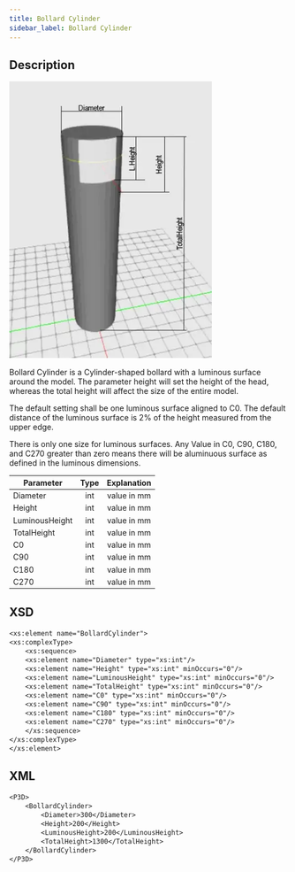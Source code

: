 ```yaml
---
title: Bollard Cylinder
sidebar_label: Bollard Cylinder
---
```


## Description

![Bollard Cylinder](/img/docs/geometry/parametric/bollard-cylinder.webp)

Bollard Cylinder is a Cylinder-shaped bollard with a luminous surface around the model. The parameter height will set the height of the head, whereas the total height will affect the size of the entire model.

The default setting shall be one luminous surface aligned to C0. The default distance of the luminous surface is 2% of the height measured from the upper edge.

There is only one size for luminous surfaces. Any Value in C0, C90, C180, and C270 greater than zero means there will be aluminuous surface as defined in the luminous dimensions.

| Parameter      | Type | Explanation |
| -------------- | :--: | :---------: |
| Diameter       | int  | value in mm |
| Height         | int  | value in mm |
| LuminousHeight | int  | value in mm |
| TotalHeight    | int  | value in mm |
| C0             | int  | value in mm |
| C90            | int  | value in mm |
| C180           | int  | value in mm |
| C270           | int  | value in mm |

## XSD

    <xs:element name="BollardCylinder">
    <xs:complexType>
    	<xs:sequence>
    	<xs:element name="Diameter" type="xs:int"/>
    	<xs:element name="Height" type="xs:int" minOccurs="0"/>
    	<xs:element name="LuminousHeight" type="xs:int" minOccurs="0"/>
    	<xs:element name="TotalHeight" type="xs:int" minOccurs="0"/>
    	<xs:element name="C0" type="xs:int" minOccurs="0"/>
    	<xs:element name="C90" type="xs:int" minOccurs="0"/>
    	<xs:element name="C180" type="xs:int" minOccurs="0"/>
    	<xs:element name="C270" type="xs:int" minOccurs="0"/>
    	</xs:sequence>
    </xs:complexType>
    </xs:element>

## XML

    <P3D>
    	<BollardCylinder>
    		<Diameter>300</Diameter>
    		<Height>200</Height>
    		<LuminousHeight>200</LuminousHeight>
    		<TotalHeight>1300</TotalHeight>
    	</BollardCylinder>
    </P3D>
